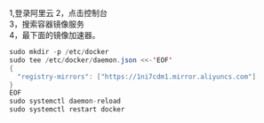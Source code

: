 1,登录阿里云 
2，点击控制台  
3，搜索容器镜像服务  
4，最下面的镜像加速器。  

```java
sudo mkdir -p /etc/docker
sudo tee /etc/docker/daemon.json <<-'EOF'
{
  "registry-mirrors": ["https://1ni7cdm1.mirror.aliyuncs.com"]
}
EOF
sudo systemctl daemon-reload
sudo systemctl restart docker
```